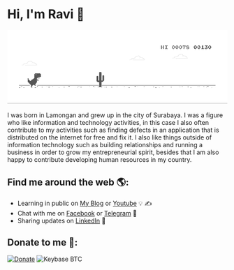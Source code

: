 # Hi, I'm Ravi 👋
![image](https://github.com/rdp77/rdp77/blob/master/dino.gif)

I was born in Lamongan and grew up in the city of Surabaya. I was a figure who like information and technology activities, in this case I also often contribute to my activities such as finding defects in an application that is distributed on the internet for free and fix it. I also like things outside of information technology such as building relationships and running a business in order to grow my entrepreneurial spirit, besides that I am also happy to contribute developing human resources in my country.

## Find me around the web 🌎:
- Learning in public on <a href="https://www.backupotak.com/">My Blog</a> or <a href="https://www.youtube.com/channel/UCgy1w-3_8D1VMfarucu2lrA">Youtube</a> 💡 ✍
- Chat with me on <a href="https://web.facebook.com/ravidwiputra77/"> Facebook</a> or <a href="https://t.me/rdp77">Telegram</a> 💬
- Sharing updates on <a href="https://www.linkedin.com/in/moh-ravi-dwi-putra/">LinkedIn</a> 💼

## Donate to me 💖:
[![Donate](https://img.shields.io/badge/Donate-PayPal-green.svg)](https://www.paypal.me/RaviDwiPutra77)
![Keybase BTC](https://img.shields.io/keybase/btc/rdp77)
